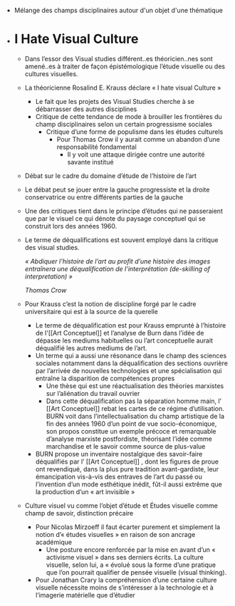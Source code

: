 - Mélange des champs disciplinaires autour d'un objet d'une thématique
- # I Hate Visual Culture
	- Dans l’essor des Visual studies différent..es théoricien..nes sont amené..es à traiter de façon épistémologique l’étude visuelle ou des cultures visuelles.
	- La théoricienne Rosalind E. Krauss déclare « I hate visual Culture »
		- Le fait que les projets des Visual Studies cherche à se débarrasser des autres disciplines
		- Critique de cette tendance de mode à brouiller les frontières du champ disciplinaires selon un certain progressisme sociales
			- Critique d’une forme de populisme dans les études culturels
				- Pour Thomas Crow il y aurait comme un abandon d’une responsabilité fondamental
					- Il y voit une attaque dirigée contre une autorité savante institué
	- Débat sur le cadre du domaine d’étude de l’histoire de l’art
	- Le débat peut se jouer entre la gauche progressiste et la droite conservatrice ou entre différents parties de la gauche
	- Une des critiques tient dans le principe d’études qui ne passeraient que par le visuel ce qui dénote du paysage conceptuel qui se construit lors des années 1960.
	- Le terme de déqualifications est souvent employé dans la critique des visual studies.
	  
	  *« Abdiquer l’histoire de l’art au profit d’une histoire des images entraînera une déqualification de l’interprétation (de-skilling of interpretation) »*
	  
	  *Thomas Crow*
	- Pour Krauss c’est la notion de discipline forgé par le cadre universitaire qui est à la source de la querelle
		- Le terme de déqualification est pour Krauss emprunté à l’histoire de l'[[Art Conceptuel]] et l’analyse de Burn dans l’idée de dépasse les mediums habituelles ou l’art conceptuelle aurait déqualifié les autres mediums de l’art.
		- Un terme qui a aussi une résonance dans le champ des sciences sociales notamment dans la déqualification des sections ouvrière par l’arrivée de nouvelles technologies et une spécialisation qui entraîne la disparition de compétences propres
			- Une thèse qui est une réactualisation des théories marxistes sur l’aliénation du travail ouvrier
			- Dans cette déqualification pas la séparation homme main, l’ [[Art Conceptuel]] rebat les cartes de ce régime d’utilisation. BURN voit dans l’intellectualisation du champ artistique de la fin des années 1960 d’un point de vue socio-économique, son propos constitue un exemple précoce et remarquable d’analyse marxiste postfordiste, théorisant l’idée comme marchandise et le savoir comme source de plus-value
		- BURN propose un inventaire nostalgique des savoir-faire déqualifiés par l’ [[Art Conceptuel]] , dont les figures de proue ont revendiqué, dans la plus pure tradition avant-gardiste, leur émancipation vis-à-vis des entraves de l’art du passé ou l’invention d’un mode esthétique inédit, fût-il aussi extrême que la production d’un « art invisible »
	- Culture visuel vu comme l’objet d’étude et Études visuelle comme champ de savoir, distinction précaire
		- Pour Nicolas Mirzoeff il faut écarter purement et simplement la notion d’« études visuelles » en raison de son ancrage académique
			- Une posture encore renforcée par la mise en avant d’un « activisme visuel » dans ses derniers écrits. La culture visuelle, selon lui, a « évolué sous la forme d’une pratique que l’on pourrait qualifier de pensée visuelle (visual thinking).
		- Pour Jonathan Crary la compréhension d’une certaine culture visuelle nécessite moins de s’intéresser à la technologie et à l’imagerie matérielle que d’étudier